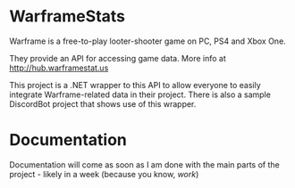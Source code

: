 # WarframeStats

Warframe is a free-to-play looter-shooter game on PC, PS4 and Xbox One.

They provide an API for accessing game data. More info at http://hub.warframestat.us

This project is a .NET wrapper to this API to allow everyone to easily integrate Warframe-related data in their project. There is also a sample DiscordBot project that shows use of this wrapper.

# Documentation

Documentation will come as soon as I am done with the main parts of the project - likely in a week (because you know, *work*)
